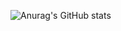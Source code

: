 ![Anurag's GitHub stats](https://github-readme-stats.vercel.app/api?username=RemainderTime&theme=dark&show_icons=true)
